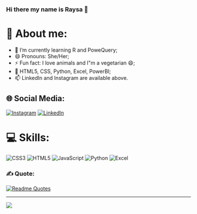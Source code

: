 ### Hi there my name is Raysa 👋

# 💫 About me:

- 🌱 I’m currently learning R and PoweQuery;
- 😄 Pronouns: She/Her;
- ⚡ Fun fact: I love animals and I"m a vegetarian 😄;
- 🌱 HTML5, CSS, Python, Excel, PowerBI;
- 📫 LinkedIn and Instagram are available above. <br>


## 🌐 Social Media:
 [![Instagram](https://img.shields.io/badge/Instagram-%23E4405F.svg?logo=Instagram&logoColor=white)](https://www.instagram.com/raysa.grippa/) [![LinkedIn](https://img.shields.io/badge/LinkedIn-%230077B5.svg?logo=linkedin&logoColor=white)](https://www.linkedin.com/in/raysa-de-jesus-grippa-06887a1b0/)

# 💻 Skills:
![CSS3](https://img.shields.io/badge/css3-%231572B6.svg?style=for-the-badge&logo=css3&logoColor=white) ![HTML5](https://img.shields.io/badge/html5-%23E34F26.svg?style=for-the-badge&logo=html5&logoColor=white) ![JavaScript](https://img.shields.io/badge/javascript-%23323330.svg?style=for-the-badge&logo=javascript&logoColor=%23F7DF1E) ![Python](https://img.shields.io/badge/phyton-%2320232a.svg?style=for-the-badge&logo=python&logoColor=%2361DAFB) 
![Excel](https://img.shields.io/badge/phyton-%2320232a.svg?style=for-the-badge&logo=excel&logoColor=%2361DAFB) 

### ✍️ Quote:
[![Readme Quotes](https://quotes-github-readme.vercel.app/api?type=horizontal&theme=dark)](https://github.com/piyushsuthar/github-readme-quotes)

---
[![](https://visitcount.itsvg.in/api?id=Jeeffsantoos&icon=0&color=0)](https://visitcount.itsvg.in)
